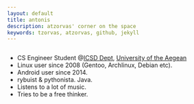 ```yaml
---
layout: default
title: antonis
description: atzorvas' corner on the space
keywords: tzorvas, atzorvas, github, jekyll
---
```


<div class="row">
  <div class="medium-9 large-7 small-centered column">
    <div class="panel radius mvl">
      <p><ul class="fa-ul">
    		<li><i class="fa-li fa fa-check-square"></i>CS Engineer Student @<a href="//www.icsd.aegean.gr/icsd_en">ICSD Dept</a>, <a href="//www.aegean.gr">University of the Aegean</a></li>
			  <li><i class="fa-li fa fa-check-square"></i>Linux user since 2008 (Gentoo, Archlinux, Debian etc).</li>
			  <li><i class="fa-li fa fa-check-square"></i>Android user since 2014.</li>
			  <li><i class="fa-li fa fa-check-square"></i>rybuist & pythonista. Java.</li>
			  <li><i class="fa-li fa fa-check-square"></i>Listens to a lot of music.</li>
			  <li><i class="fa-li fa fa-check-square"></i>Tries to be a free thinker.</li>
			</ul></p>
    </div>
  </div>
</div>


<div class="row"> 
  <div class="large-5 small-centered column">
      <a href="//facebook.com/atzorvas"><i class="fa fa-facebook-square fa-5x"></i></a>
      <a href="//twitter.com/atzorvas"><i class="fa fa-twitter-square fa-5x"></i></a>
      <a href="//github.com/atzorvas"><i class="fa fa-github-square fa-5x"></i></a>
      <a href="//www.linkedin.com/in/atzorvas"><i class="fa fa-linkedin-square fa-5x"></i></a>
      <a href="mailto:antonis@tzorvas.com"><i class="fa fa-envelope-square fa-5x"></i></a>
  </div>
</div>
